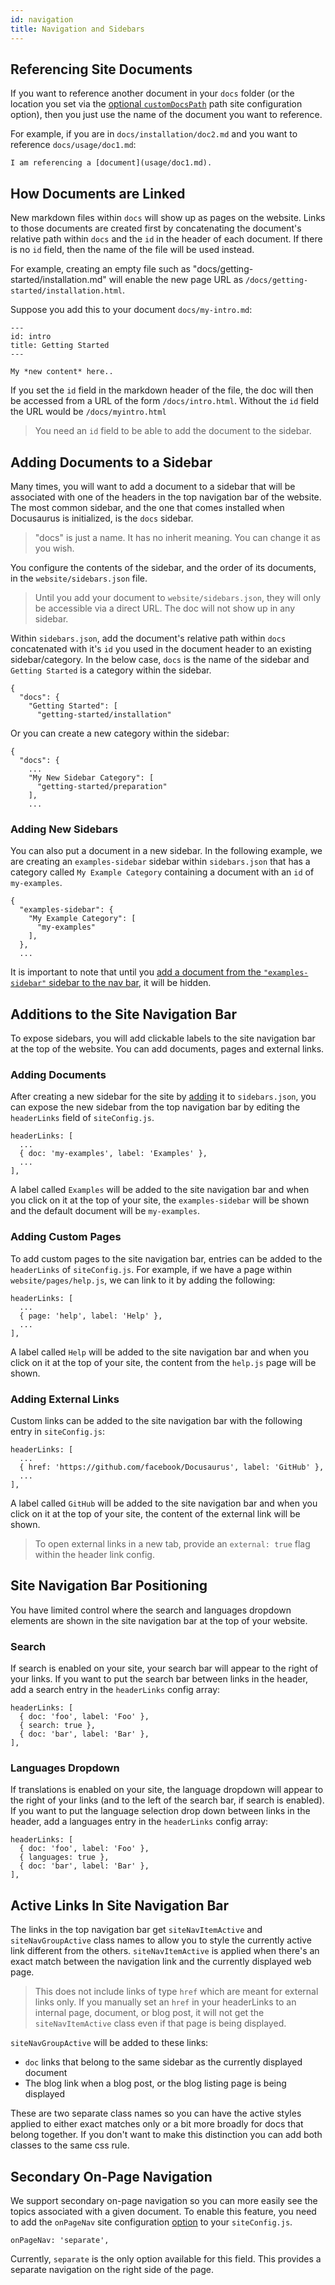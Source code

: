```yaml
---
id: navigation
title: Navigation and Sidebars
---
```


## Referencing Site Documents

If you want to reference another document in your `docs` folder (or the location you set via the [optional `customDocsPath`](https://docusaurus.io/docs/en/site-config.html#optional-fields) path site configuration option), then you just use the name of the document you want to reference.

For example, if you are in `docs/installation/doc2.md` and you want to reference `docs/usage/doc1.md`:

```
I am referencing a [document](usage/doc1.md).
```

## How Documents are Linked

New markdown files within `docs` will show up as pages on the website. Links to those documents are created first by concatenating the document's relative path within `docs` and the `id` in the header of each document. If there is no `id` field, then the name of the file will be used instead.

For example, creating an empty file such as "docs/getting-started/installation.md" will enable the new page URL as `/docs/getting-started/installation.html`.

Suppose you add this to your document `docs/my-intro.md`:

```
---
id: intro
title: Getting Started
---

My *new content* here..
```

If you set the `id` field in the markdown header of the file, the doc will then be accessed from a URL of the form `/docs/intro.html`. Without the `id` field the URL would be `/docs/myintro.html`

> You need an `id` field to be able to add the document to the sidebar.

## Adding Documents to a Sidebar

Many times, you will want to add a document to a sidebar that will be associated with one of the headers in the top navigation bar of the website. The most common sidebar, and the one that comes installed when Docusaurus is initialized, is the `docs` sidebar.

> "docs" is just a name. It has no inherit meaning. You can change it as you wish.

You configure the contents of the sidebar, and the order of its documents, in the `website/sidebars.json` file.

> Until you add your document to `website/sidebars.json`, they will only be accessible via a direct URL. The doc will not show up in any sidebar.

Within `sidebars.json`, add the document's relative path within `docs` concatenated with it's `id` you used in the document header to an existing sidebar/category. In the below case, `docs` is the name of the sidebar and `Getting Started` is a category within the sidebar.

```
{
  "docs": {
    "Getting Started": [
      "getting-started/installation"
```

Or you can create a new category within the sidebar:

```
{
  "docs": {
    ...
    "My New Sidebar Category": [
      "getting-started/preparation"
    ],
    ...
```

### Adding New Sidebars

You can also put a document in a new sidebar. In the following example, we are creating an `examples-sidebar` sidebar within `sidebars.json` that has a category called `My Example Category` containing a document with an `id` of `my-examples`.

```
{
  "examples-sidebar": {
    "My Example Category": [
      "my-examples"
    ],
  },
  ...
```

It is important to note that until you [add a document from the `"examples-sidebar"` sidebar to the nav bar](#additions-to-the-site-navigation-bar), it will be hidden.

## Additions to the Site Navigation Bar

To expose sidebars, you will add clickable labels to the site navigation bar at the top of the website. You can add documents, pages and external links.

### Adding Documents

After creating a new sidebar for the site by [adding](#adding-new-sidebars) it to `sidebars.json`, you can expose the new sidebar from the top navigation bar by editing the `headerLinks` field of `siteConfig.js`.

```
headerLinks: [
  ...
  { doc: 'my-examples', label: 'Examples' },
  ...
],
```

A label called `Examples` will be added to the site navigation bar and when you click on it at the top of your site, the `examples-sidebar` will be shown and the default document will be `my-examples`.

### Adding Custom Pages

To add custom pages to the site navigation bar, entries can be added to the `headerLinks` of `siteConfig.js`. For example, if we have a page within `website/pages/help.js`, we can link to it by adding the following:

```
headerLinks: [
  ...
  { page: 'help', label: 'Help' },
  ...
],
```

A label called `Help` will be added to the site navigation bar and when you click on it at the top of your site, the content from the `help.js` page will be shown.

### Adding External Links

Custom links can be added to the site navigation bar with the following entry in `siteConfig.js`:

```
headerLinks: [
  ...
  { href: 'https://github.com/facebook/Docusaurus', label: 'GitHub' },
  ...
],
```

A label called `GitHub` will be added to the site navigation bar and when you click on it at the top of your site, the content of the external link will be shown.

> To open external links in a new tab, provide an `external: true` flag within the header link config.

## Site Navigation Bar Positioning

You have limited control where the search and languages dropdown elements are shown in the site navigation bar at the top of your website.

### Search

If search is enabled on your site, your search bar will appear to the right of your links. If you want to put the search bar between links in the header, add a search entry in the `headerLinks` config array:

```
headerLinks: [
  { doc: 'foo', label: 'Foo' },
  { search: true },
  { doc: 'bar', label: 'Bar' },
],
```

### Languages Dropdown

If translations is enabled on your site, the language dropdown will appear to the right of your links (and to the left of the search bar, if search is enabled). If you want to put the language selection drop down between links in the header, add a languages entry in the `headerLinks` config array:

```
headerLinks: [
  { doc: 'foo', label: 'Foo' },
  { languages: true },
  { doc: 'bar', label: 'Bar' },
],
```

## Active Links In Site Navigation Bar

The links in the top navigation bar get `siteNavItemActive` and `siteNavGroupActive` class names to allow you to style the currently active link different from the others. `siteNavItemActive` is applied when there's an exact match between the navigation link and the currently displayed web page.

> This does not include links of type `href` which are meant for external links only. If you manually set an `href` in your headerLinks to an internal page, document, or blog post, it will not get the `siteNavItemActive` class even if that page is being displayed.

`siteNavGroupActive` will be added to these links:
* `doc` links that belong to the same sidebar as the currently displayed document
* The blog link when a blog post, or the blog listing page is being displayed

These are two separate class names so you can have the active styles applied to either exact matches only or a bit more broadly for docs that belong together. If you don't want to make this distinction you can add both classes to the same css rule.

## Secondary On-Page Navigation

We support secondary on-page navigation so you can more easily see the topics associated with a given document. To enable this feature, you need to add the `onPageNav` site configuration [option](api/site-config.md#optional-fields) to your `siteConfig.js`.

```
onPageNav: 'separate',
```

Currently, `separate` is the only option available for this field. This provides a separate navigation on the right side of the page.
